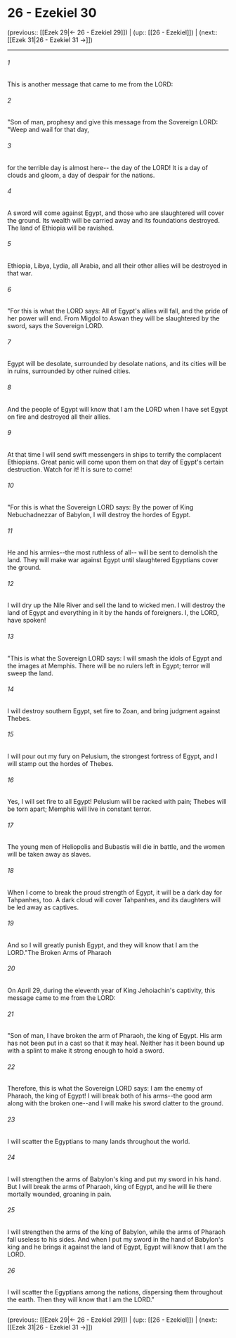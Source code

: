 # 26 - Ezekiel 30

(previous:: [[Ezek 29|← 26 - Ezekiel 29]]) | (up:: [[26 - Ezekiel]]) | (next:: [[Ezek 31|26 - Ezekiel 31 →]])

***


###### 1 
This is another message that came to me from the LORD: 

###### 2 
"Son of man, prophesy and give this message from the Sovereign LORD: "Weep and wail for that day, 

###### 3 
for the terrible day is almost here-- the day of the LORD! It is a day of clouds and gloom, a day of despair for the nations. 

###### 4 
A sword will come against Egypt, and those who are slaughtered will cover the ground. Its wealth will be carried away and its foundations destroyed. The land of Ethiopia will be ravished. 

###### 5 
Ethiopia, Libya, Lydia, all Arabia, and all their other allies will be destroyed in that war. 

###### 6 
"For this is what the LORD says: All of Egypt's allies will fall, and the pride of her power will end. From Migdol to Aswan they will be slaughtered by the sword, says the Sovereign LORD. 

###### 7 
Egypt will be desolate, surrounded by desolate nations, and its cities will be in ruins, surrounded by other ruined cities. 

###### 8 
And the people of Egypt will know that I am the LORD when I have set Egypt on fire and destroyed all their allies. 

###### 9 
At that time I will send swift messengers in ships to terrify the complacent Ethiopians. Great panic will come upon them on that day of Egypt's certain destruction. Watch for it! It is sure to come! 

###### 10 
"For this is what the Sovereign LORD says: By the power of King Nebuchadnezzar of Babylon, I will destroy the hordes of Egypt. 

###### 11 
He and his armies--the most ruthless of all-- will be sent to demolish the land. They will make war against Egypt until slaughtered Egyptians cover the ground. 

###### 12 
I will dry up the Nile River and sell the land to wicked men. I will destroy the land of Egypt and everything in it by the hands of foreigners. I, the LORD, have spoken! 

###### 13 
"This is what the Sovereign LORD says: I will smash the idols of Egypt and the images at Memphis. There will be no rulers left in Egypt; terror will sweep the land. 

###### 14 
I will destroy southern Egypt, set fire to Zoan, and bring judgment against Thebes. 

###### 15 
I will pour out my fury on Pelusium, the strongest fortress of Egypt, and I will stamp out the hordes of Thebes. 

###### 16 
Yes, I will set fire to all Egypt! Pelusium will be racked with pain; Thebes will be torn apart; Memphis will live in constant terror. 

###### 17 
The young men of Heliopolis and Bubastis will die in battle, and the women will be taken away as slaves. 

###### 18 
When I come to break the proud strength of Egypt, it will be a dark day for Tahpanhes, too. A dark cloud will cover Tahpanhes, and its daughters will be led away as captives. 

###### 19 
And so I will greatly punish Egypt, and they will know that I am the LORD."The Broken Arms of Pharaoh 

###### 20 
On April 29, during the eleventh year of King Jehoiachin's captivity, this message came to me from the LORD: 

###### 21 
"Son of man, I have broken the arm of Pharaoh, the king of Egypt. His arm has not been put in a cast so that it may heal. Neither has it been bound up with a splint to make it strong enough to hold a sword. 

###### 22 
Therefore, this is what the Sovereign LORD says: I am the enemy of Pharaoh, the king of Egypt! I will break both of his arms--the good arm along with the broken one--and I will make his sword clatter to the ground. 

###### 23 
I will scatter the Egyptians to many lands throughout the world. 

###### 24 
I will strengthen the arms of Babylon's king and put my sword in his hand. But I will break the arms of Pharaoh, king of Egypt, and he will lie there mortally wounded, groaning in pain. 

###### 25 
I will strengthen the arms of the king of Babylon, while the arms of Pharaoh fall useless to his sides. And when I put my sword in the hand of Babylon's king and he brings it against the land of Egypt, Egypt will know that I am the LORD. 

###### 26 
I will scatter the Egyptians among the nations, dispersing them throughout the earth. Then they will know that I am the LORD."

***

(previous:: [[Ezek 29|← 26 - Ezekiel 29]]) | (up:: [[26 - Ezekiel]]) | (next:: [[Ezek 31|26 - Ezekiel 31 →]])
